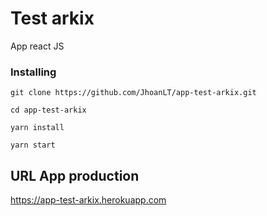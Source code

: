 # Test arkix

App react JS

### Installing

```
git clone https://github.com/JhoanLT/app-test-arkix.git
```
```
cd app-test-arkix
```
```
yarn install
```
```
yarn start
```

## URL App production

https://app-test-arkix.herokuapp.com
